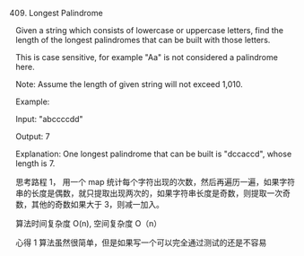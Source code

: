 409. Longest Palindrome

Given a string which consists of lowercase or uppercase letters, find the length of the longest palindromes that can be built with those letters.

This is case sensitive, for example "Aa" is not considered a palindrome here.

Note:
Assume the length of given string will not exceed 1,010.

Example:

Input:
"abccccdd"

Output:
7

Explanation:
One longest palindrome that can be built is "dccaccd", whose length is 7.

思考路程
1， 用一个 map 统计每个字符出现的次数，然后再遍历一遍，如果字符串的长度是偶数，就只提取出现两次的，如果字符串长度是奇数，则提取一次奇数，其他的奇数如果大于 3，则减一加入。

算法时间复杂度 O(n), 空间复杂度 O（n）

心得
1 算法虽然很简单，但是如果写一个可以完全通过测试的还是不容易
